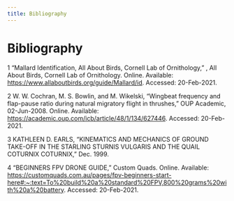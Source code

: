 ```yaml
---
title: Bibliography
---
```


# Bibliography

1 “Mallard Identification, All About Birds, Cornell Lab of Ornithology,” , All About Birds, Cornell Lab of Ornithology. Online. Available: https://www.allaboutbirds.org/guide/Mallard/id. Accessed: 20-Feb-2021.

2 W. W. Cochran, M. S. Bowlin, and M. Wikelski, “Wingbeat frequency and flap-pause ratio during natural migratory flight in thrushes,” OUP Academic, 02-Jun-2008. Online. Available: https://academic.oup.com/icb/article/48/1/134/627446. Accessed: 20-Feb-2021.

3 KATHLEEN D. EARLS, “KINEMATICS AND MECHANICS OF GROUND TAKE-OFF IN THE STARLING STURNIS VULGARIS AND THE QUAIL COTURNIX COTURNIX,” Dec. 1999.

4 “BEGINNERS FPV DRONE GUIDE,” Custom Quads. Online. Available: https://customquads.com.au/pages/fpv-beginners-start-here#:~:text=To%20build%20a%20standard%20FPV,800%20grams%20with%20a%20battery. Accessed: 20-Feb-2021.
